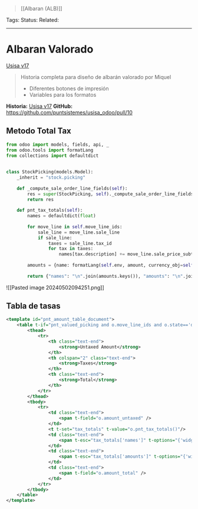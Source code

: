 > [[Albaran (ALB)]]

Tags: 
Status: 
Related: 

___

# Albaran Valorado

[Usisa v17](https://github.com/puntsistemes/usisa_odoo/pull/10)

> Historia completa para diseño de albarán valorado por Miquel
> - Diferentes botones de impresión
> - Variables para los formatos

**Historia:** [Usisa v17](https://odoo.puntsistemes.com/web#id=50693&model=project.task&view_type=form&cids=&menu_id=979)
**GitHub:** https://github.com/puntsistemes/usisa_odoo/pull/10



## Metodo Total Tax
```python
from odoo import models, fields, api, _  
from odoo.tools import formatLang  
from collections import defaultdict  
  
  
class StockPicking(models.Model):  
    _inherit = "stock.picking"  
  
    def _compute_sale_order_line_fields(self):  
        res = super(StockPicking, self)._compute_sale_order_line_fields()  
        return res  
  
    def pnt_tax_totals(self):  
        names = defaultdict(float)  
  
        for move_line in self.move_line_ids:  
            sale_line = move_line.sale_line  
            if sale_line:  
                taxes = sale_line.tax_id  
                for tax in taxes:  
                    names[tax.description] += move_line.sale_price_subtotal * tax.amount / 100  
  
        amounts = {name: formatLang(self.env, amount, currency_obj=self.currency_id) for name, amount in names.items()}  
  
        return {"names": "\n".join(amounts.keys()), "amounts": "\n".join(amounts.values())}
```

![[Pasted image 20240502094251.png]]


## Tabla de tasas

```xml
<template id="pnt_amount_table_document">  
    <table t-if="pnt_valued_picking and o.move_line_ids and o.state=='done'" class="table table-sm mt32">  
        <thead>  
            <tr>  
                <th class="text-end">  
                    <strong>Untaxed Amount</strong>  
                </th>  
                <th colspan="2" class="text-end">  
                    <strong>Taxes</strong>  
                </th>  
                <th class="text-end">
                    <strong>Total</strong>  
                </th>  
            </tr>  
        </thead>  
        <tbody>  
            <tr>  
                <td class="text-end">  
                    <span t-field="o.amount_untaxed" />  
                </td>  
                <t t-set="tax_totals" t-value="o.pnt_tax_totals()"/>  
                <td class="text-end">  
                    <span t-esc="tax_totals['names']" t-options="{'widget': 'text'}"/>  
                </td>  
                <td class="text-end">  
                    <span t-esc="tax_totals['amounts']" t-options="{'widget': 'text'}"/>  
                </td>  
                <td class="text-end">  
                    <span t-field="o.amount_total" />  
                </td>  
            </tr>  
        </tbody>  
    </table>  
</template>
```